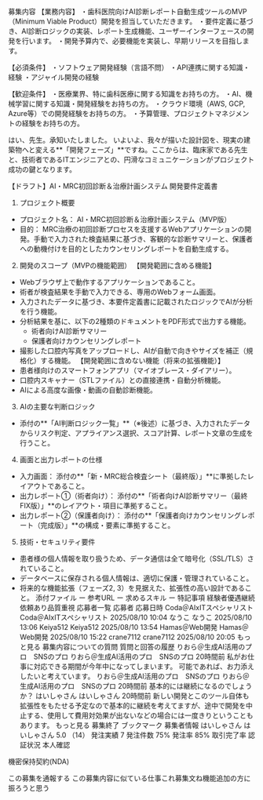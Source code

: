 募集内容
【業務内容】
・歯科医院向けAI診断レポート自動生成ツールのMVP（Minimum Viable Product）開発を担当していただきます。
・要件定義に基づき、AI診断ロジックの実装、レポート生成機能、ユーザーインターフェースの開発を行います。
・開発予算内で、必要機能を実装し、早期リリースを目指します。

【必須条件】
・ソフトウェア開発経験（言語不問）
・API連携に関する知識・経験
・アジャイル開発の経験

【歓迎条件】
・医療業界、特に歯科医療に関する知識をお持ちの方。
・AI、機械学習に関する知識・開発経験をお持ちの方。
・クラウド環境（AWS, GCP, Azure等）での開発経験をお持ちの方。
・予算管理、プロジェクトマネジメントの経験をお持ちの方。

はい、先生。承知いたしました。
いよいよ、我々が描いた設計図を、現実の建築物へと変える**「開発フェーズ」**ですね。ここからは、臨床家である先生と、技術者であるITエンジニアとの、円滑なコミュニケーションがプロジェクト成功の鍵となります。

【ドラフト】AI・MRC初回診断＆治療計画システム 開発要件定義書
1. プロジェクト概要
 * プロジェクト名： AI・MRC初回診断＆治療計画システム（MVP版）
 * 目的： MRC治療の初回診断プロセスを支援するWebアプリケーションの開発。手動で入力された検査結果に基づき、客観的な診断サマリーと、保護者への動機付けを目的としたカウンセリングレポートを自動生成する。

2. 開発のスコープ（MVPの機能範囲）
【開発範囲に含める機能】
 * Webブラウザ上で動作するアプリケーションであること。
 * 術者が検査結果を手動で入力できる、専用のWebフォーム画面。
 * 入力されたデータに基づき、本要件定義書に記載されたロジックでAIが分析を行う機能。
 * 分析結果を基に、以下の2種類のドキュメントをPDF形式で出力する機能。
   * 術者向けAI診断サマリー
   * 保護者向けカウンセリングレポート
 * 撮影した口腔内写真をアップロードし、AIが自動で向きやサイズを補正（規格化）する機能。
【開発範囲に含めない機能（将来の拡張機能）】
 * 患者様向けのスマートフォンアプリ（マイオブレース・ダイアリー）。
 * 口腔内スキャナー（STLファイル）との直接連携・自動分析機能。
 * AIによる高度な画像・動画の自動診断機能。
3. AIの主要な判断ロジック
 * 添付の**「AI判断ロジック一覧」**（※後述）に基づき、入力されたデータからリスク判定、アプライアンス選択、スコア計算、レポート文章の生成を行うこと。
4. 画面と出力レポートの仕様
 * 入力画面： 添付の**「新・MRC総合検査シート（最終版）」**に準拠したレイアウトであること。
 * 出力レポート①（術者向け）： 添付の**「術者向けAI診断サマリー（最終FIX版）」**のレイアウト・項目に準拠すること。
 * 出力レポート②（保護者向け）： 添付の**「保護者向けカウンセリングレポート（完成版）」**の構成・要素に準拠すること。
5. 技術・セキュリティ要件
 * 患者様の個人情報を取り扱うため、データ通信は全て暗号化（SSL/TLS）されていること。
 * データベースに保存される個人情報は、適切に保護・管理されていること。
 * 将来的な機能拡張（フェーズ2, 3）を見据えた、拡張性の高い設計であること。
添付ファイル
ー
参考URL
ー
求めるスキル
ー
特記事項
経験者優遇継続依頼あり品質重視
応募者一覧
応募者
応募日時
Coda＠AIxITスペシャリスト
Coda＠AIxITスペシャリスト
2025/08/10 10:04
なうこ
なうこ
2025/08/10 13:06
Keiya512
Keiya512
2025/08/10 13:54
Hamas＠Web開発
Hamas＠Web開発
2025/08/10 15:22
crane7112
crane7112
2025/08/10 20:05
もっと見る 
募集内容についての質問
質問と回答の履歴
りおら＠生成AI活用のプロ　SNSのプロ
りおら＠生成AI活用のプロ　SNSのプロ
20時間前
私がお仕事に対応できる期間が今年中になってしまいます。
可能であれば、お力添えしたいと考えています。
りおら＠生成AI活用のプロ　SNSのプロ
りおら＠生成AI活用のプロ　SNSのプロ
20時間前
基本的には継続になるのでしょうか？
はいしゃさん
はいしゃさん
20時間前
新しい開発とこのツール自体も拡張性をもたせる予定なので基本的に継続を考えてますが、途中で開発を中止する、使用して費用対効果が出ないなどの場合には一度きりということもあります。
もっと見る 
募集終了
ブックマーク
募集者情報
はいしゃさん
はいしゃさん
 5.0 （14）
発注実績
7
発注件数
75%
発注率
85%
取引完了率
認証状況
本人確認
 
機密保持契約(NDA)
 
この募集を通報する
この募集内容に似ている仕事これ募集文ね機能追加の方に振ろうと思う